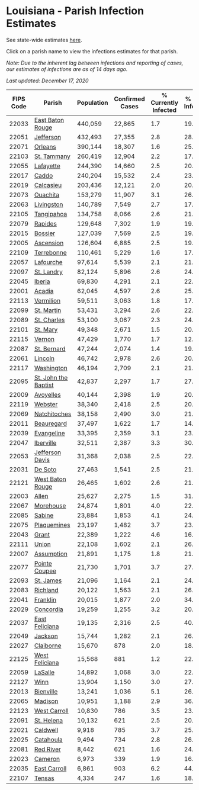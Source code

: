 # Louisiana - Parish Infection Estimates

See state-wide estimates [here](/infections/us-la).

Click on a parish name to view the infections estimates for that parish.

*Note: Due to the inherent lag between infections and reporting of cases, our estimates of infections are as of 14 days ago.*

*Last updated: December 17, 2020*

|   FIPS Code |                                       Parish |   Population |   Confirmed Cases |   % Currently Infected |   % Total Infected |
|-------------|----------------------------------------------|--------------|-------------------|------------------------|--------------------|
|       22033 |         [East Baton Rouge](east-baton-rouge) |      440,059 |            22,865 |                    1.7 |               19.4 |
|       22051 |                       [Jefferson](jefferson) |      432,493 |            27,355 |                    2.8 |               28.5 |
|       22071 |                           [Orleans](orleans) |      390,144 |            18,307 |                    1.6 |               25.0 |
|       22103 |                   [St. Tammany](st.-tammany) |      260,419 |            12,904 |                    2.2 |               17.9 |
|       22055 |                       [Lafayette](lafayette) |      244,390 |            14,660 |                    2.5 |               20.4 |
|       22017 |                               [Caddo](caddo) |      240,204 |            15,532 |                    2.4 |               23.9 |
|       22019 |                       [Calcasieu](calcasieu) |      203,436 |            12,121 |                    2.0 |               20.8 |
|       22073 |                         [Ouachita](ouachita) |      153,279 |            11,907 |                    3.1 |               26.8 |
|       22063 |                     [Livingston](livingston) |      140,789 |             7,549 |                    2.7 |               17.5 |
|       22105 |                     [Tangipahoa](tangipahoa) |      134,758 |             8,066 |                    2.6 |               21.1 |
|       22079 |                           [Rapides](rapides) |      129,648 |             7,302 |                    1.9 |               19.1 |
|       22015 |                           [Bossier](bossier) |      127,039 |             7,569 |                    2.5 |               19.3 |
|       22005 |                       [Ascension](ascension) |      126,604 |             6,885 |                    2.5 |               19.7 |
|       22109 |                     [Terrebonne](terrebonne) |      110,461 |             5,229 |                    1.6 |               17.7 |
|       22057 |                       [Lafourche](lafourche) |       97,614 |             5,539 |                    2.1 |               21.9 |
|       22097 |                     [St. Landry](st.-landry) |       82,124 |             5,896 |                    2.6 |               24.0 |
|       22045 |                             [Iberia](iberia) |       69,830 |             4,291 |                    2.1 |               22.3 |
|       22001 |                             [Acadia](acadia) |       62,045 |             4,597 |                    2.6 |               25.9 |
|       22113 |                       [Vermilion](vermilion) |       59,511 |             3,063 |                    1.8 |               17.0 |
|       22099 |                     [St. Martin](st.-martin) |       53,431 |             3,294 |                    2.6 |               22.1 |
|       22089 |                   [St. Charles](st.-charles) |       53,100 |             3,067 |                    2.3 |               24.2 |
|       22101 |                         [St. Mary](st.-mary) |       49,348 |             2,671 |                    1.5 |               20.1 |
|       22115 |                             [Vernon](vernon) |       47,429 |             1,770 |                    1.7 |               12.1 |
|       22087 |                   [St. Bernard](st.-bernard) |       47,244 |             2,074 |                    1.4 |               19.7 |
|       22061 |                           [Lincoln](lincoln) |       46,742 |             2,978 |                    2.6 |               20.3 |
|       22117 |                     [Washington](washington) |       46,194 |             2,709 |                    2.1 |               21.5 |
|       22095 | [St. John the Baptist](st.-john-the-baptist) |       42,837 |             2,297 |                    1.7 |               27.2 |
|       22009 |                       [Avoyelles](avoyelles) |       40,144 |             2,398 |                    1.9 |               20.2 |
|       22119 |                           [Webster](webster) |       38,340 |             2,418 |                    2.5 |               20.7 |
|       22069 |                 [Natchitoches](natchitoches) |       38,158 |             2,490 |                    3.0 |               21.3 |
|       22011 |                     [Beauregard](beauregard) |       37,497 |             1,622 |                    1.7 |               14.7 |
|       22039 |                     [Evangeline](evangeline) |       33,395 |             2,359 |                    3.1 |               23.1 |
|       22047 |                       [Iberville](iberville) |       32,511 |             2,387 |                    3.3 |               30.7 |
|       22053 |           [Jefferson Davis](jefferson-davis) |       31,368 |             2,038 |                    2.5 |               22.2 |
|       22031 |                           [De Soto](de-soto) |       27,463 |             1,541 |                    2.5 |               21.4 |
|       22121 |         [West Baton Rouge](west-baton-rouge) |       26,465 |             1,602 |                    2.6 |               21.4 |
|       22003 |                               [Allen](allen) |       25,627 |             2,275 |                    1.5 |               31.4 |
|       22067 |                       [Morehouse](morehouse) |       24,874 |             1,801 |                    4.0 |               22.8 |
|       22085 |                             [Sabine](sabine) |       23,884 |             1,853 |                    4.1 |               24.4 |
|       22075 |                   [Plaquemines](plaquemines) |       23,197 |             1,482 |                    3.7 |               23.7 |
|       22043 |                               [Grant](grant) |       22,389 |             1,222 |                    4.6 |               16.8 |
|       22111 |                               [Union](union) |       22,108 |             1,602 |                    2.1 |               26.1 |
|       22007 |                     [Assumption](assumption) |       21,891 |             1,175 |                    1.8 |               21.6 |
|       22077 |               [Pointe Coupee](pointe-coupee) |       21,730 |             1,701 |                    3.7 |               27.5 |
|       22093 |                       [St. James](st.-james) |       21,096 |             1,164 |                    2.1 |               24.7 |
|       22083 |                         [Richland](richland) |       20,122 |             1,563 |                    2.1 |               26.3 |
|       22041 |                         [Franklin](franklin) |       20,015 |             1,877 |                    2.0 |               34.1 |
|       22029 |                       [Concordia](concordia) |       19,259 |             1,255 |                    3.2 |               20.5 |
|       22037 |             [East Feliciana](east-feliciana) |       19,135 |             2,316 |                    2.5 |               40.9 |
|       22049 |                           [Jackson](jackson) |       15,744 |             1,282 |                    2.1 |               26.2 |
|       22027 |                       [Claiborne](claiborne) |       15,670 |               878 |                    2.0 |               18.9 |
|       22125 |             [West Feliciana](west-feliciana) |       15,568 |               881 |                    1.2 |               22.0 |
|       22059 |                           [LaSalle](lasalle) |       14,892 |             1,068 |                    3.0 |               22.6 |
|       22127 |                                 [Winn](winn) |       13,904 |             1,150 |                    3.0 |               27.1 |
|       22013 |                       [Bienville](bienville) |       13,241 |             1,036 |                    5.1 |               26.7 |
|       22065 |                           [Madison](madison) |       10,951 |             1,188 |                    2.9 |               36.2 |
|       22123 |                 [West Carroll](west-carroll) |       10,830 |               786 |                    3.5 |               23.3 |
|       22091 |                     [St. Helena](st.-helena) |       10,132 |               621 |                    2.5 |               20.9 |
|       22021 |                         [Caldwell](caldwell) |        9,918 |               785 |                    3.7 |               25.6 |
|       22025 |                       [Catahoula](catahoula) |        9,494 |               734 |                    2.8 |               26.6 |
|       22081 |                       [Red River](red-river) |        8,442 |               621 |                    1.6 |               24.8 |
|       22023 |                           [Cameron](cameron) |        6,973 |               339 |                    1.9 |               16.4 |
|       22035 |                 [East Carroll](east-carroll) |        6,861 |               903 |                    6.2 |               44.7 |
|       22107 |                             [Tensas](tensas) |        4,334 |               247 |                    1.6 |               18.0 |